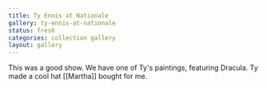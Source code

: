 ```yaml
---
title: Ty Ennis at Nationale
gallery: ty-ennis-at-nationale
status: fresh
categories: collection gallery
layout: gallery
--- 
```


This was a good show. We have one of Ty's paintings, featuring Dracula. Ty made a cool hat [[Martha]] bought for me.